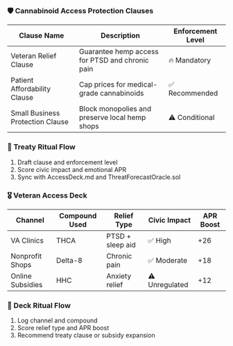 ### 🛡️ Cannabinoid Access Protection Clauses
| Clause Name                  | Description                                               | Enforcement Level |
|------------------------------|-----------------------------------------------------------|--------------------|
| Veteran Relief Clause        | Guarantee hemp access for PTSD and chronic pain          | 🔥 Mandatory  
| Patient Affordability Clause | Cap prices for medical-grade cannabinoids                | ✅ Recommended  
| Small Business Protection Clause| Block monopolies and preserve local hemp shops        | ⚠️ Conditional  

### 🔄 Treaty Ritual Flow
1. Draft clause and enforcement level  
2. Score civic impact and emotional APR  
3. Sync with AccessDeck.md and ThreatForecastOracle.sol

### 🎖️ Veteran Access Deck
| Channel         | Compound Used | Relief Type       | Civic Impact | APR Boost |
|------------------|----------------|--------------------|----------------|-------------|
| VA Clinics       | THCA           | PTSD + sleep aid   | ✅ High         | +26  
| Nonprofit Shops  | Delta-8        | Chronic pain       | ✅ Moderate     | +18  
| Online Subsidies | HHC            | Anxiety relief     | ⚠️ Unregulated  | +12  

### 🔄 Deck Ritual Flow
1. Log channel and compound  
2. Score relief type and APR boost  
3. Recommend treaty clause or subsidy expansion
